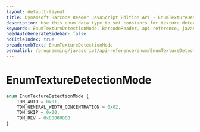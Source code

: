 ```yaml
---
layout: default-layout
title: Dynamsoft Barcode Reader JavaScript Edition API - EnumTextureDetectionMode
description: Use this enum data type to set constants for texture detection mode of barcodes  when using Dynamsoft Barcode Reader JavaScript Edition in your project.
keywords: EnumTextureDetectionMode, BarcodeReader, api reference, javascript, js
needAutoGenerateSidebar: false
noTitleIndex: true
breadcrumbText: EnumTextureDetectionMode
permalink: /programming/javascript/api-reference/enum/EnumTextureDetectionMode.html
---
```



# EnumTextureDetectionMode

```ts
enum EnumTextureDetectionMode { 
    TDM_AUTO = 0x01, 
    TDM_GENERAL_WIDTH_CONCENTRATION = 0x02, 
    TDM_SKIP = 0x00,
    TDM_REV = 0x80000000
}
```
